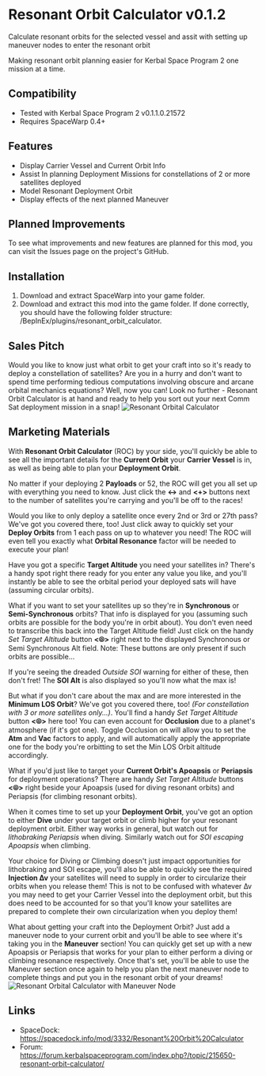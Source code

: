 ﻿# Resonant Orbit Calculator v0.1.2
Calculate resonant orbits for the selected vessel and assit with setting up maneuver nodes to enter the resonant orbit

Making resonant orbit planning easier for Kerbal Space Program 2 one mission at a time.

## Compatibility
* Tested with Kerbal Space Program 2 v0.1.1.0.21572
* Requires SpaceWarp 0.4+
## Features
* Display Carrier Vessel and Current Orbit Info
* Assist In planning Deployment Missions for constellations of 2 or more satellites deployed
* Model Resonant Deployment Orbit
* Display effects of the next planned Maneuver
## Planned Improvements
To see what improvements and new features are planned for this mod, you can visit the Issues page on the project's GitHub.
## Installation
1. Download and extract SpaceWarp into your game folder.
1. Download and extract this mod into the game folder. If done correctly, you should have the following folder structure: <KSP Folder>/BepInEx/plugins/resonant_orbit_calculator.
## Sales Pitch
Would you like to know just what orbit to get your craft into so it's ready to deploy a constellation of satellites? Are you in a hurry and don't want to spend time performing tedious computations involving obscure and arcane orbital mechanics equations? Well, now you can! Look no further - Resonant Orbit Calculator is at hand and ready to help you sort out your next Comm Sat deployment mission in a snap!
![Resonant Orbital Calculator](https://i.imgur.com/GyUCRZ5.png)
## Marketing Materials
With **Resonant Orbit Calculator** (ROC) by your side, you'll quickly be able to see all the important details for the **Current Orbit** your **Carrier Vessel** is in, as well as being able to plan your **Deployment Orbit**.

No matter if your deploying 2 **Payloads** or 52, the ROC will get you all set up with everything you need to know. Just click the **<->** and **<+>** buttons next to the number of satellites you're carrying and you'll be off to the races!

Would you like to only deploy a satellite once every 2nd or 3rd or 27th pass? We've got you covered there, too! Just click away to quickly set your **Deploy Orbits** from 1 each pass on up to whatever you need! The ROC will even tell you exactly what **Orbital Resonance** factor will be needed to execute your plan!

Have you got a specific **Target Altitude** you need your satellites in? There's a handy spot right there ready for you enter any value you like, and you'll instantly be able to see the orbital period your deployed sats will have (assuming circular orbits).

What if you want to set your satellites up so they're in **Synchronous** or **Semi-Synchronous** orbits? That info is displayed for you (assuming such orbits are possible for the body you're in orbit about). You don't even need to transcribe this back into the Target Altitude field! Just click on the handy *Set Target Altitude* button **<⦾>** right next to the displayed Synchronous or Semi Synchronous Alt field. Note: These buttons are only present if such orbits are possible...

If you're seeing the dreaded *Outside SOI* warning for either of these, then don't fret! The **SOI Alt** is also displayed so you'll now what the max is!

But what if you don't care about the max and are more interested in the **Minimum LOS Orbit**? We've got you covered there, too! *(For constellation with 3 or more satellites only...)*. You'll find a handy *Set Target Altitude* button **<⦾>** here too! You can even account for **Occlusion** due to a planet's atmosphere (if it's got one). Toggle Occlusion on will allow you to set the **Atm** and **Vac** factors to apply, and will automatically apply the appropriate one for the body you're orbitting to set the Min LOS Orbit altitude accordingly.

What if you'd just like to target your **Current Orbit's Apoapsis** or **Periapsis** for deployment operations? There are handy *Set Target Altitude* buttons **<⦾>** right beside your Apoapsis (used for diving resonant orbits) and Periapsis (for climbing resonant orbits).

When it comes time to set up your **Deployment Orbit**, you've got an option to either **Dive** under your target orbit or climb higher for your resonant deployment orbit. Either way works in general, but watch out for *lithobraking Periapsis* when diving. Similarly watch out for *SOI escaping Apoapsis* when climbing.

Your choice for Diving or Climbing doesn't just impact opportunities for lithobraking and SOI escape, you'll also be able to quickly see the required **Injection ∆v** your satellites will need to supply in order to circularize their orbits when you release them! This is not to be confused with whatever ∆v you may need to get your Carrier Vessel into the deployment orbit, but this does need to be accounted for so that you'll know your satellites are prepared to complete their own circularization when you deploy them!

What about getting your craft into the Deployment Orbit? Just add a maneuver node to your current orbit and you'll be able to see where it's taking you in the **Maneuver** section! You can quickly get set up with a new Apoapsis or Periapsis that works for your plan to either perform a diving or climbing resonance respectively. Once that's set, you'll be able to use the Maneuver section once again to help you plan the next maneuver node to complete things and put you in the resonant orbit of your dreams!
![Resonant Orbital Calculator with Maneuver Node](https://i.imgur.com/zdYNNVt.png)
## Links
* SpaceDock: https://spacedock.info/mod/3332/Resonant%20Orbit%20Calculator
* Forum: https://forum.kerbalspaceprogram.com/index.php?/topic/215650-resonant-orbit-calculator/

